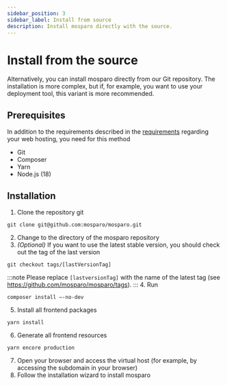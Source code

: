 ```yaml
---
sidebar_position: 3
sidebar_label: Install from source
description: Install mosparo directly with the source.
---
```


# Install from the source

Alternatively, you can install mosparo directly from our Git repository. The installation is more complex, but if, for example, you want to use your deployment tool, this variant is more recommended.

## Prerequisites

In addition to the requirements described in the [requirements](../requirements/) regarding your web hosting, you need for this method
- Git
- Composer
- Yarn
- Node.js (18)

## Installation

1. Clone the repository git
```
git clone git@github.com:mosparo/mosparo.git
```
2. Change to the directory of the mosparo repository
3. _(Optional)_ If you want to use the latest stable version, you should check out the tag of the last version
```
git checkout tags/[lastVersionTag]
```
:::note
Please replace `[lastversionTag]` with the name of the latest tag (see https://github.com/mosparo/mosparo/tags).
:::
4. Run
```
composer install –-no-dev
```
5. Install all frontend packages
```
yarn install
```
6. Generate all frontend resources
```
yarn encore production
```
7. Open your browser and access the virtual host (for example, by accessing the subdomain in your browser)
8. Follow the installation wizard to install mosparo
